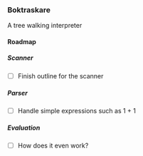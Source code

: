 ### Boktraskare
                                                  
A tree walking interpreter

#### Roadmap
##### Scanner
- [ ] Finish outline for the scanner

##### Parser
- [ ] Handle simple expressions such as 1 + 1

##### Evaluation
- [ ] How does it even work?
